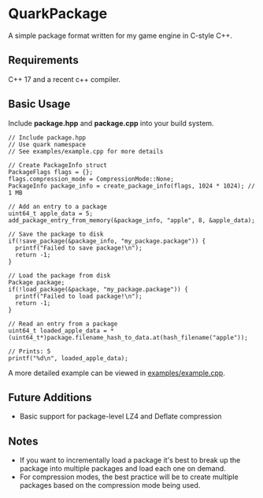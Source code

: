 # QuarkPackage
A simple package format written for my game engine in C-style C++.

## Requirements
C++ 17 and a recent c++ compiler.

## Basic Usage
Include **package.hpp** and **package.cpp** into your build system.

```
// Include package.hpp
// Use quark namespace
// See examples/example.cpp for more details

// Create PackageInfo struct
PackageFlags flags = {};
flags.compression_mode = CompressionMode::None;
PackageInfo package_info = create_package_info(flags, 1024 * 1024); // 1 MB

// Add an entry to a package
uint64_t apple_data = 5;
add_package_entry_from_memory(&package_info, "apple", 8, &apple_data);

// Save the package to disk
if(!save_package(&package_info, "my_package.package")) {
  printf("Failed to save package!\n");
  return -1;
}

// Load the package from disk
Package package;
if(!load_package(&package, "my_package.package")) {
  printf("Failed to load package!\n");
  return -1;
}

// Read an entry from a package
uint64_t loaded_apple_data = *(uint64_t*)package.filename_hash_to_data.at(hash_filename("apple"));

// Prints: 5
printf("%d\n", loaded_apple_data);
```
A more detailed example can be viewed in [examples/example.cpp](examples/example.cpp).

## Future Additions
-  Basic support for package-level LZ4 and Deflate compression

## Notes
- If you want to incrementally load a package it's best to break up the package into multiple packages and load each one on demand.  
- For compression modes, the best practice will be to create multiple packages based on the compression mode being used.
